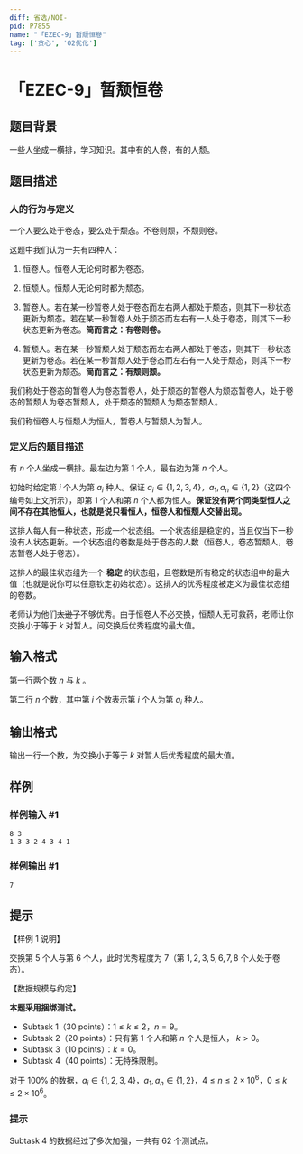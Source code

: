 ```yaml
---
diff: 省选/NOI-
pid: P7855
name: "「EZEC-9」暂颓恒卷"
tag: ['贪心', 'O2优化']
---
```

# 「EZEC-9」暂颓恒卷
## 题目背景

一些人坐成一横排，学习知识。其中有的人卷，有的人颓。
## 题目描述

### 人的行为与定义

一个人要么处于卷态，要么处于颓态。不卷则颓，不颓则卷。

这题中我们认为一共有四种人：

1. 恒卷人。恒卷人无论何时都为卷态。

2. 恒颓人。恒颓人无论何时都为颓态。

3. 暂卷人。若在某一秒暂卷人处于卷态而左右两人都处于颓态，则其下一秒状态更新为颓态。若在某一秒暂卷人处于颓态而左右有一人处于卷态，则其下一秒状态更新为卷态。__简而言之：有卷则卷。__

4. 暂颓人。若在某一秒暂颓人处于颓态而左右两人都处于卷态，则其下一秒状态更新为卷态。若在某一秒暂颓人处于卷态而左右有一人处于颓态，则其下一秒状态更新为颓态。__简而言之：有颓则颓。__

我们称处于卷态的暂卷人为卷态暂卷人，处于颓态的暂卷人为颓态暂卷人，处于卷态的暂颓人为卷态暂颓人，处于颓态的暂颓人为颓态暂颓人。

我们称恒卷人与恒颓人为恒人，暂卷人与暂颓人为暂人。

### 定义后的题目描述

有 $n$ 个人坐成一横排。最左边为第 $1$ 个人，最右边为第 $n$ 个人。

初始时给定第 $i$ 个人为第 $a_i$ 种人。保证 $a_i\in \{1,2,3,4\}$，$a_1,a_n\in\{1,2\}$（这四个编号如上文所示），即第 $1$ 个人和第 $n$ 个人都为恒人。__保证没有两个同类型恒人之间不存在其他恒人，也就是说只看恒人，恒卷人和恒颓人交替出现。__

这排人每人有一种状态，形成一个状态组。一个状态组是稳定的，当且仅当下一秒没有人状态更新。一个状态组的卷数是处于卷态的人数（恒卷人，卷态暂颓人，卷态暂卷人处于卷态）。

这排人的最佳状态组为一个 __稳定__ 的状态组，且卷数是所有稳定的状态组中的最大值（也就是说你可以任意钦定初始状态）。这排人的优秀程度被定义为最佳状态组的卷数。

老师认为他们~~太逊了~~不够优秀。由于恒卷人不必交换，恒颓人无可救药，老师让你交换小于等于 $k$ 对暂人。问交换后优秀程度的最大值。
## 输入格式

第一行两个数 $n$ 与 $k$ 。

第二行 $n$ 个数，其中第 $i$ 个数表示第 $i$ 个人为第 $a_i$ 种人。
## 输出格式

输出一行一个数，为交换小于等于 $k$ 对暂人后优秀程度的最大值。
## 样例

### 样例输入 #1
```
8 3
1 3 3 2 4 3 4 1
```
### 样例输出 #1
```
7
```
## 提示


【样例 $1$ 说明】

交换第 $5$ 个人与第 $6$ 个人，此时优秀程度为 $7$（第 $1,2,3,5,6,7,8$ 个人处于卷态）。

【数据规模与约定】

**本题采用捆绑测试。**

-  Subtask 1（30 points）：$1\leq k\leq2$，$n=9$。
-  Subtask 2（20 points）：只有第 $1$ 个人和第 $n$ 个人是恒人， $k>0$。
-  Subtask 3（10 points）：$k = 0$。
-  Subtask 4（40 points）：无特殊限制。

对于 $100\%$ 的数据，$a_i\in \{1,2,3,4\}$，$a_1,a_n\in\{1,2\}$，$4 \le n \leq 2\times10^6$，$0\le k \le 2\times 10^6$。



### 提示

Subtask 4 的数据经过了多次加强，一共有 $62$ 个测试点。
